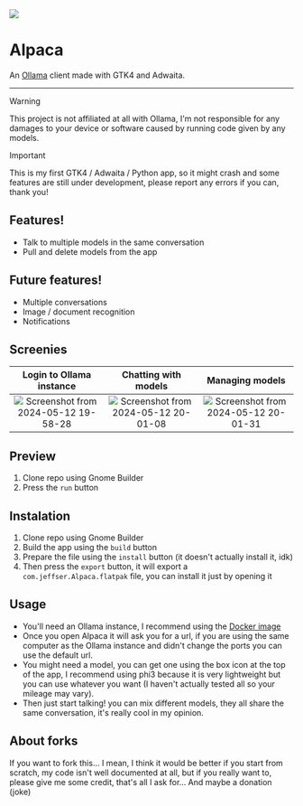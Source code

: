 <img src="https://jeffser.com/images/alpaca/logo.svg">

# Alpaca

An [Ollama](https://github.com/ollama/ollama) client made with GTK4 and Adwaita.





---

> [!WARNING]
> This project is not affiliated at all with Ollama, I'm not responsible for any damages to your device or software caused by running code given by any models.

> [!important]
> This is my first GTK4 / Adwaita / Python app, so it might crash and some features are still under development, please report any errors if you can, thank you!

## Features!
- Talk to multiple models in the same conversation
- Pull and delete models from the app

## Future features!
- Multiple conversations
- Image / document recognition
- Notifications

## Screenies
Login to Ollama instance             |  Chatting with models        |  Managing models
:-------------------------:|:-------------------------:|:-------------------------:
![Screenshot from 2024-05-12 19-58-28](https://jeffser.com/images/alpaca/screenie1.png)  |  ![Screenshot from 2024-05-12 20-01-08](https://jeffser.com/images/alpaca/screenie2.png)  |  ![Screenshot from 2024-05-12 20-01-31](https://jeffser.com/images/alpaca/screenie3.png)

## Preview
1. Clone repo using Gnome Builder
2. Press the `run` button

## Instalation
1. Clone repo using Gnome Builder
2. Build the app using the `build` button
3. Prepare the file using the `install` button (it doesn't actually install it, idk)
4. Then press the `export` button, it will export a `com.jeffser.Alpaca.flatpak` file, you can install it just by opening it

## Usage
- You'll need an Ollama instance, I recommend using the [Docker image](https://ollama.com/blog/ollama-is-now-available-as-an-official-docker-image)
- Once you open Alpaca it will ask you for a url, if you are using the same computer as the Ollama instance and didn't change the ports you can use the default url.
- You might need a model, you can get one using the box icon at the top of the app, I recommend using phi3 because it is very lightweight but you can use whatever you want (I haven't actually tested all so your mileage may vary).
- Then just start talking! you can mix different models, they all share the same conversation, it's really cool in my opinion.

## About forks
If you want to fork this... I mean, I think it would be better if you start from scratch, my code isn't well documented at all, but if you really want to, please give me some credit, that's all I ask for... And maybe a donation (joke)
